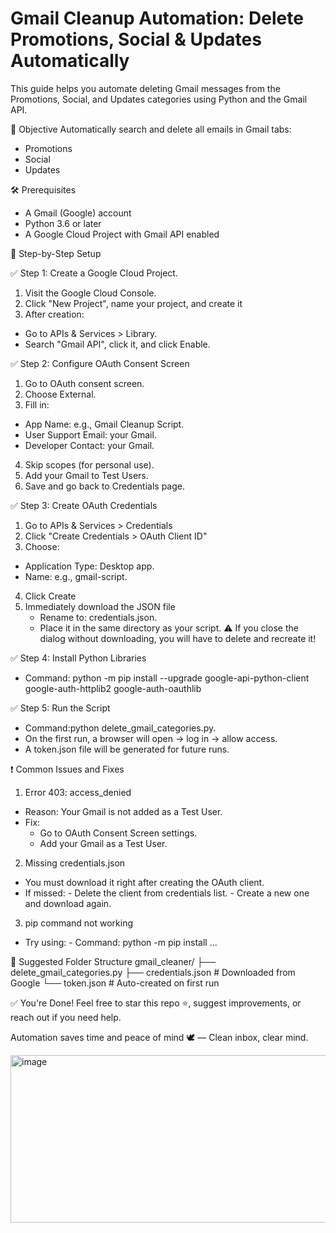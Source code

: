 # Gmail Cleanup Automation: Delete Promotions, Social & Updates Automatically
This guide helps you automate deleting Gmail messages from the Promotions, Social, and Updates categories using Python and the Gmail API.

🎯 Objective
Automatically search and delete all emails in Gmail tabs:
- Promotions
- Social
- Updates

🛠️ Prerequisites
- A Gmail (Google) account
- Python 3.6 or later
- A Google Cloud Project with Gmail API enabled

🚀 Step-by-Step Setup

✅ Step 1: Create a Google Cloud Project.
1. Visit the Google Cloud Console.
2. Click "New Project", name your project, and create it
3. After creation:

  - Go to APIs & Services > Library.
  - Search "Gmail API", click it, and click Enable.

✅ Step 2: Configure OAuth Consent Screen

1. Go to OAuth consent screen.
2. Choose External.
3. Fill in:
  - App Name: e.g., Gmail Cleanup Script.
  - User Support Email: your Gmail.
  - Developer Contact: your Gmail.
4. Skip scopes (for personal use).
5. Add your Gmail to Test Users.
6. Save and go back to Credentials page.

✅ Step 3: Create OAuth Credentials
1. Go to APIs & Services > Credentials
2. Click "Create Credentials > OAuth Client ID"
3. Choose:
  - Application Type: Desktop app.
  - Name: e.g., gmail-script.
4. Click Create
5. Immediately download the JSON file
   - Rename to: credentials.json.
   - Place it in the same directory as your script.
⚠️ If you close the dialog without downloading, you will have to delete and recreate it!

✅ Step 4: Install Python Libraries

- Command: python -m pip install --upgrade google-api-python-client google-auth-httplib2 google-auth-oauthlib

✅ Step 5: Run the Script
- Command:python delete_gmail_categories.py.
- On the first run, a browser will open → log in → allow access.
- A token.json file will be generated for future runs.

❗ Common Issues and Fixes
  1. Error 403: access_denied
  - Reason: Your Gmail is not added as a Test User.
  - Fix:
      - Go to OAuth Consent Screen settings.
      - Add your Gmail as a Test User.

2. Missing credentials.json
 - You must download it right after creating the OAuth client.
 - If missed:
           - Delete the client from credentials list.
           - Create a new one and download again.

3. pip command not working
- Try using:
         - Command: python -m pip install ...

📂 Suggested Folder Structure
 gmail_cleaner/
├── delete_gmail_categories.py
├── credentials.json      # Downloaded from Google
└── token.json            # Auto-created on first run

✅ You're Done!
Feel free to star this repo ⭐, suggest improvements, or reach out if you need help.

Automation saves time and peace of mind 🕊️ — Clean inbox, clear mind.

<img width="1004" height="268" alt="image" src="https://github.com/user-attachments/assets/1be49c0b-379f-4abc-91fd-2f5734732c95" />


